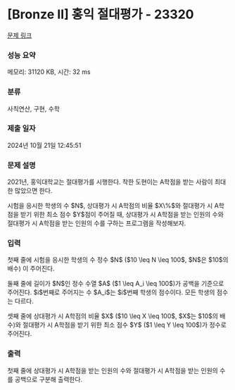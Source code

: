 # [Bronze II] 홍익 절대평가 - 23320 

[문제 링크](https://www.acmicpc.net/problem/23320) 

### 성능 요약

메모리: 31120 KB, 시간: 32 ms

### 분류

사칙연산, 구현, 수학

### 제출 일자

2024년 10월 21일 12:45:51

### 문제 설명

<p>2021년, 홍익대학교는 절대평가를 시행한다. 착한 도현이는 A학점을 받는 사람이 최대한 많았으면 한다.</p>

<p>시험을 응시한 학생의 수 $N$, 상대평가 시 A학점의 비율 $X\%$와 절대평가 시 A학점을 받기 위한 최소 점수 $Y$점이 주어질 때, 상대평가 시 A학점을 받는 인원의 수와 절대평가 시 A학점을 받는 인원의 수를 구하는 프로그램을 작성해보자.</p>

### 입력 

 <p>첫째 줄에 시험을 응시한 학생의 수 정수 $N$ ($10 \leq N \leq 100$, $N$은 $10$의 배수) 이 주어진다.</p>

<p>둘째 줄에 길이가 $N$인 정수 수열 $A$ ($1 \leq A_i \leq 100$)가 공백을 기준으로 주어진다. $i$번째로 주어지는 수 $A_i$는 $i$번째 학생의 점수이다. 모든 학생의 점수는 다르다.</p>

<p>셋째 줄에 상대평가 시 A학점의 비율 $X$ ($10 \leq X \leq 100$, $X$는 $10$의 배수)와 절대평가 시 A학점을 받기 위한 최소 점수 $Y$ ($1 \leq Y \leq 100$)가 정수로 주어진다.</p>

### 출력 

 <p>첫째 줄에 상대평가 시 A학점을 받는 인원의 수와 절대평가 시 A학점을 받는 인원의 수를 공백으로 구분해 출력한다.</p>

